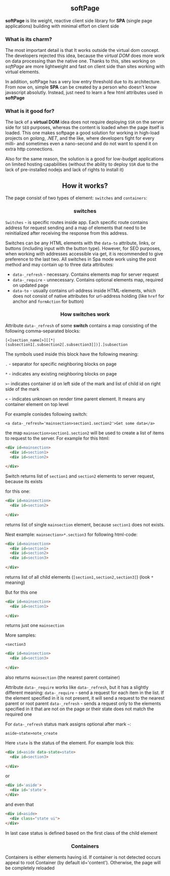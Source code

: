 <h2 align=center> softPage </h2>

**softPage** is lite weight, reactive client side library for **SPA** (single page applications) building with minimal effort on client side

### What is its charm?

The most important detail is that It works outside the virtual dom concept. 
The developers rejected this idea, because the *virtual DOM* does more work on data processing than the native one.
Thanks to this, sites working on *softPage* are more lightweight and fast on client side than sites working with virtual elements.

In addition, softPage has a very low entry threshold due to its architecture. 
From now on, simple **SPA** can be created by a person who doesn't know javascript absolutly. 
Instead, just need to learn a few html attributes used in **softPage**

### What is it good for?

The lack of a **virtual DOM** idea does not require deploying `SSR` on the server side for `SEO` purposes, whereas the content is loaded when the page itself is loaded. 
This one makes softpage a good solution for working in high-load projects on *golang*, *.NET*, and the like, 
where developers fight for every milli- and sometimes even a nano-second and do not want to spend it on extra http connections. 

Also for the same reason, the solution is a good for low-budget applications on limited hosting capabilities 
(without the ability to deploy `SSR` due to the lack of pre-installed nodejs and lack of rights to install it)


<h2 align=center> How it works? </h2>

The page consist of two types of element: `switches` and `containers`:

<h3 align=center> switches </h3>

`Switches` - is specific routes inside app. Each specific route contains address for request sending and a map of elements that need to be reinitialized after receiving the response from this address. 

Switches can be any HTML elements with the `data-to` attribute, links, or buttons (including input with the button type). However, for SEO purposes, when working with addresses accessible via get, it is recommended to give preference to the last two. All switches in Spa mode work using the post method and may contain up to three data attributes:

- `data-_refresh` - necessary. Contains elements map for server request
- `data-_require` - unnecessary. Contains optional elements map, required on updated page
- `data-to` - usually contains url-address inside HTML-elements, which does not consist of native attributes for url-address holding (like `href` for anchor and `formAction` for button)

<h3 align=center> How switches work </h3>

Attribute `data-_refresh` of some **switch** contains a map consisting of the following comma-separated blocks:

```
[<]section_name[>][[*|(subsection1[.subsection2[.subsection3]])].]subsection
```

The symbols used inside this block have the following meaning:

`.` - separator for specific neighboring blocks on page

`*` - indicates any existing neighboring blocks on page

`>`- indicates container id on left side of the mark and list of child id on right side of the mark

`<` - indicates unknown on render time parent element. It means any container element on top level

For example conisdes following switch:

`<a data-_refresh='mainsection>section1.section2'>Get some data</a>`

the map `mainsection>section1.section2` will be used to create a list of items to request to the server. For example for this html:

```html
<div id=mainsection>
  <div id=section1>
  <div id=section2>
    
</div>
```

Switch returns list of `section1` and `section2` elements to server request, because its exists

for this one: 

```html
<div id=mainsection>
  <div id=section2>
    
</div>
```
returns list of single `mainsection` element, because `section1` does not exists.

Nest example: `mainsection>*.section3` for following html-code: 

```html
<div id=mainsection>
  <div id=section1>
  <div id=section2>
  <div id=section3>
    
</div>
```
returns list of all child elements (`[section1,section2,section3]`) (look `*` meaning)

But for this one

```html
<div id=mainsection>
  <div id=section1>
    
</div>
```

returns just one `mainsection`

More samples:

`<section3`

```html
<div id=mainsection>
  <div id=section3>
    
</div>
```
also returns `mainsection` (the nearest parent container)

Attribute `data-_require` works like `data-_refresh`, but it has a slightly different meaning:
`data-_require` - send a request for each item in the list. If the element specified in it is not present, it will send a request to the nearest parent or root parent
`data-_refresh` - sends a request only to the elements specified in it that are not on the page or their state does not match the required one

For `data-_refresh` status mark assigns optional after mark `~`:

```aside~state>note_create```

Here `state` is the status of the element. For example look this:

```html
<div id=aside data-state=state>
  <div id=section3>
    
</div>
```

or 


```html
<div id='aside'>
  <div id='state'>
</div>
```

and even that

```html
<div id=aside>
  <div class="state ui">
</div>
```

In last case status is defined based on the first class of the child element


<h3 align=center> Containers </h3>

Containers is either elements having id. If container is not detected occurs appeal to root Container (by default id='content'). Otherwise, the page will be completely reloaded
